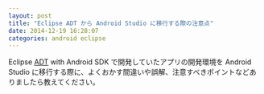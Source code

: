 ```yaml
---
layout: post
title: "Eclipse ADT から Android Studio に移行する際の注意点"
date: 2014-12-19 16:28:07
categories: android eclipse
---
```

<p>Eclipse <a href="http://developer.android.com/intl/ja/tools/sdk/eclipse-adt.html" rel="nofollow">ADT</a> with Android SDK で開発していたアプリの開発環境を Android Studio に移行する際に、よくおかす間違いや誤解、注意すべきポイントなどありましたら教えてください。</p>
